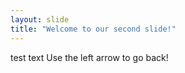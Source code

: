 ```yaml
---
layout: slide
title: "Welcome to our second slide!"
---
```

test text
Use the left arrow to go back!